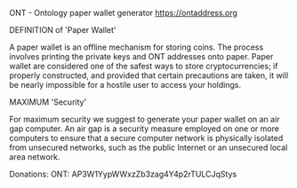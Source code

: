 ONT - Ontology paper wallet generator
https://ontaddress.org



DEFINITION of 'Paper Wallet'

A paper wallet is an offline mechanism for storing coins. The process involves printing the private keys and ONT addresses onto paper. Paper wallet are considered one of the safest ways to store cryptocurrencies; if properly constructed, and provided that certain precautions are taken, it will be nearly impossible for a hostile user to access your holdings.

MAXIMUM 'Security'

For maximum security we suggest to generate your paper wallet on an air gap computer. An air gap is a security measure employed on one or more computers to ensure that a secure computer network is physically isolated from unsecured networks, such as the public Internet or an unsecured local area network. 

Donations:
ONT: AP3W1YypWWxzZb3zag4Y4p2rTULCJqStys
